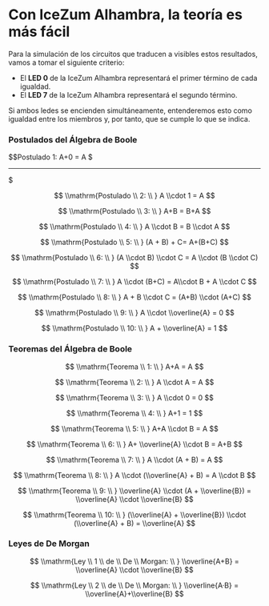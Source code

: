 # Con IceZum Alhambra, la teoría es más fácil

Para la simulación de los circuitos que traducen a visibles estos resultados, vamos a tomar el siguiente criterio:

-   El **LED 0** de la IceZum Alhambra representará el primer término de cada igualdad.
-   El **LED 7** de la IceZum Alhambra representará el segundo término.

Si ambos ledes se encienden simultáneamente, entenderemos esto como igualdad entre los miembros y, por tanto, que se cumple lo que se indica.

### Postulados del Álgebra de Boole

$$Postulado  1:  A+0 = A
$

----------


$

$$
\\mathrm{Postulado \\ 2: \\ } A \\cdot 1 = A
$$

$$
\\mathrm{Postulado \\ 3: \\ } A+B = B+A
$$

$$
\\mathrm{Postulado \\ 4: \\ } A \\cdot B = B \\cdot A
$$

$$
\\mathrm{Postulado \\ 5: \\ } (A + B) + C= A+(B+C)
$$

$$
\\mathrm{Postulado \\ 6: \\ } (A \\cdot B) \\cdot C = A \\cdot (B \\cdot C)
$$

$$
\\mathrm{Postulado \\ 7: \\ } A \\cdot (B+C) = A\\cdot B + A \\cdot C
$$

$$
\\mathrm{Postulado \\ 8: \\ } A + B \\cdot C = (A+B) \\cdot (A+C)
$$

$$
\\mathrm{Postulado \\ 9: \\ } A \\cdot \\overline{A} = 0
$$

$$
\\mathrm{Postulado \\ 10: \\ } A + \\overline{A} = 1
$$

### Teoremas del Álgebra de Boole

$$
\\mathrm{Teorema \\ 1: \\ } A+A = A
$$

$$
\\mathrm{Teorema \\ 2: \\ } A \\cdot A = A
$$

$$
\\mathrm{Teorema \\ 3: \\ } A \\cdot 0 = 0
$$

$$
\\mathrm{Teorema \\ 4: \\ } A+1 = 1
$$

$$
\\mathrm{Teorema \\ 5: \\ } A+A \\cdot B = A
$$

$$
\\mathrm{Teorema \\ 6: \\ } A+ \\overline{A} \\cdot B = A+B
$$

$$
\\mathrm{Teorema \\ 7: \\ } A \\cdot (A + B) = A
$$

$$
\\mathrm{Teorema \\ 8: \\ } A \\cdot (\\overline{A} + B) = A \\cdot B
$$

$$
\\mathrm{Teorema \\ 9: \\ } \\overline{A} \\cdot (A + \\overline{B}) = \\overline{A} \\cdot \\overline{B}
$$

$$
\\mathrm{Teorema \\ 10: \\ } (\\overline{A} + \\overline{B}) \\cdot (\\overline{A} + B) = \\overline{A}
$$

### Leyes de De Morgan

$$
\\mathrm{Ley \\ 1 \\ de \\ De \\ Morgan: \\ } \\overline{A+B} = \\overline{A} \\cdot \\overline{B}
$$

$$
\\mathrm{Ley \\ 2 \\ de \\ De \\ Morgan: \\ } \\overline{A·B} = \\overline{A}+\\overline{B}
$$
<!--stackedit_data:
eyJoaXN0b3J5IjpbLTE0NDgyMzAxOTFdfQ==
-->